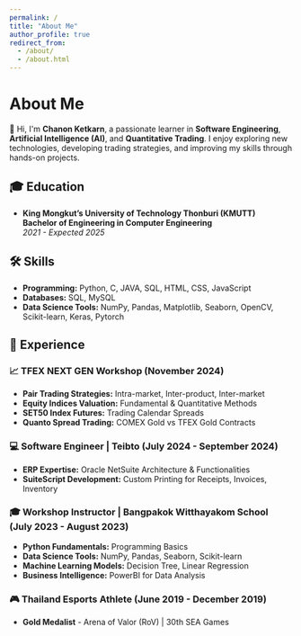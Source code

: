```yaml
---
permalink: /
title: "About Me"
author_profile: true
redirect_from:
  - /about/
  - /about.html
---
```


# About Me

👋 Hi, I'm **Chanon Ketkarn**, a passionate learner in **Software Engineering**, **Artificial Intelligence (AI)**, and **Quantitative Trading**. I enjoy exploring new technologies, developing trading strategies, and improving my skills through hands-on projects.

## 🎓 Education

- **King Mongkut’s University of Technology Thonburi (KMUTT)**  
  **Bachelor of Engineering in Computer Engineering**  
  _2021 - Expected 2025_

## 🛠 Skills

- **Programming:** Python, C, JAVA, SQL, HTML, CSS, JavaScript
- **Databases:** SQL, MySQL
- **Data Science Tools:** NumPy, Pandas, Matplotlib, Seaborn, OpenCV, Scikit-learn, Keras, Pytorch

## 💼 Experience

### 📈 **TFEX NEXT GEN Workshop** (November 2024)
- **Pair Trading Strategies:** Intra-market, Inter-product, Inter-market
- **Equity Indices Valuation:** Fundamental & Quantitative Methods
- **SET50 Index Futures:** Trading Calendar Spreads
- **Quanto Spread Trading:** COMEX Gold vs TFEX Gold Contracts

### 💻 **Software Engineer** | Teibto (July 2024 - September 2024)
- **ERP Expertise:** Oracle NetSuite Architecture & Functionalities
- **SuiteScript Development:** Custom Printing for Receipts, Invoices, Inventory

### 🎓 **Workshop Instructor** | Bangpakok Witthayakom School (July 2023 - August 2023)
- **Python Fundamentals:** Programming Basics
- **Data Science Tools:** NumPy, Pandas, Seaborn, Scikit-learn
- **Machine Learning Models:** Decision Tree, Linear Regression
- **Business Intelligence:** PowerBI for Data Analysis

### 🎮 **Thailand Esports Athlete** (June 2019 - December 2019)
- **Gold Medalist** - Arena of Valor (RoV) | 30th SEA Games
